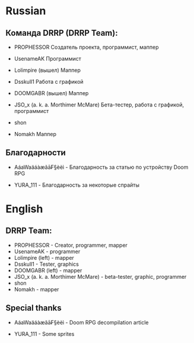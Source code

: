 # Russian
## Команда DRRP (DRRP Team):

 - PROPHESSOR <xentezeATgmailDOTcom>
	Создатель проекта, программист, маппер
	
 - UsenameAK
	Программист
	
 - Lolimpire (вышел)
	Маппер
	
 - Dsskull1
	Работа с графикой

 - DOOMGABR (вышел)
	Маппер
	
 - JSO_x (a. k. a. Morthimer McMare) 
	Бета-тестер, работа с графикой, программист
	
 - shon
 
 - Nomakh
	Маппер
 
## Благодарности

 - AáaWaäáàæãā₣§èèì - Благодарность за статью по устройству Doom RPG
 
 - YURA_111 - Благодарность за некоторые спрайты
 
# English
## DRRP Team:

 - PROPHESSOR <xentezeATgmailDOTcom> - Creator, programmer, mapper
 - UsenameAK - programmer
 - Lolimpire (left) - mapper
 - Dsskull1 - Tester, graphics
 - DOOMGABR (left) - mapper
 - JSO_x (a. k. a. Morthimer McMare) - beta-tester, graphic, programmer
 - shon
 - Nomakh - mapper
 
## Special thanks

 - AáaWaäáàæãā₣§èèì - Doom RPG decompilation article
 
 - YURA_111 - Some sprites